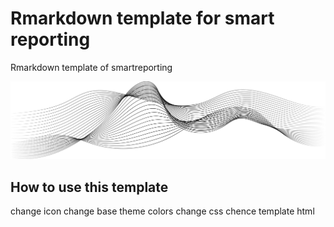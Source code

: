 # Rmarkdown template for smart reporting
 Rmarkdown template of smartreporting

![alt text](img/hero.png)

## How to use this template

change icon
change base theme colors
change css
chence template html
